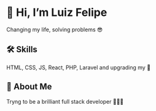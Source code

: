 # 👋 Hi, I’m Luiz Felipe

Changing my life, solving problems 😎


## 🛠 Skills
HTML, CSS, JS, React, PHP, Laravel and upgrading my 🧠

## 🚀 About Me
Tryng to be a brilliant full stack developer 👨🏻‍💻

<!---
felipeceltic/felipeceltic is a ✨ special ✨ repository because its `README.md` (this file) appears on your GitHub profile.
You can click the Preview link to take a look at your changes.
--->
